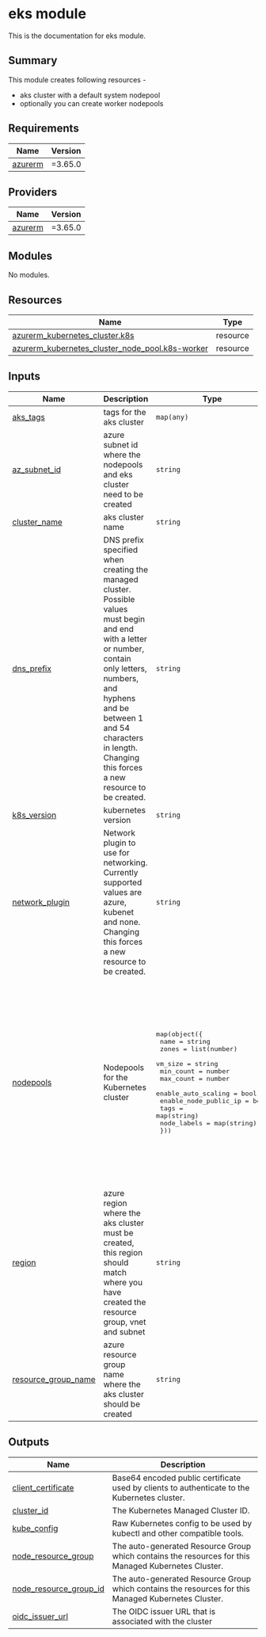 # eks module

This is the documentation for eks module.

## Summary

This module creates following resources -
- aks cluster with a default system nodepool
- optionally you can create worker nodepools

## Requirements

| Name | Version |
|------|---------|
| <a name="requirement_azurerm"></a> [azurerm](#requirement\_azurerm) | =3.65.0 |

## Providers

| Name | Version |
|------|---------|
| <a name="provider_azurerm"></a> [azurerm](#provider\_azurerm) | =3.65.0 |

## Modules

No modules.

## Resources

| Name | Type |
|------|------|
| [azurerm_kubernetes_cluster.k8s](https://registry.terraform.io/providers/hashicorp/azurerm/3.65.0/docs/resources/kubernetes_cluster) | resource |
| [azurerm_kubernetes_cluster_node_pool.k8s-worker](https://registry.terraform.io/providers/hashicorp/azurerm/3.65.0/docs/resources/kubernetes_cluster_node_pool) | resource |

## Inputs

| Name | Description | Type | Default | Required |
|------|-------------|------|---------|:--------:|
| <a name="input_aks_tags"></a> [aks\_tags](#input\_aks\_tags) | tags for the aks cluster | `map(any)` | `{}` | no |
| <a name="input_az_subnet_id"></a> [az\_subnet\_id](#input\_az\_subnet\_id) | azure subnet id where the nodepools and eks cluster need to be created | `string` | n/a | yes |
| <a name="input_cluster_name"></a> [cluster\_name](#input\_cluster\_name) | aks cluster name | `string` | n/a | yes |
| <a name="input_dns_prefix"></a> [dns\_prefix](#input\_dns\_prefix) | DNS prefix specified when creating the managed cluster. Possible values must begin and end with a letter or number, contain only letters, numbers, and hyphens and be between 1 and 54 characters in length. Changing this forces a new resource to be created. | `string` | `"platformwale"` | no |
| <a name="input_k8s_version"></a> [k8s\_version](#input\_k8s\_version) | kubernetes version | `string` | `"1.27"` | no |
| <a name="input_network_plugin"></a> [network\_plugin](#input\_network\_plugin) | Network plugin to use for networking. Currently supported values are azure, kubenet and none. Changing this forces a new resource to be created. | `string` | `"none"` | no |
| <a name="input_nodepools"></a> [nodepools](#input\_nodepools) | Nodepools for the Kubernetes cluster | <pre>map(object({<br>    name                  = string<br>    zones                 = list(number)<br>    vm_size               = string<br>    min_count             = number<br>    max_count             = number<br>    enable_auto_scaling   = bool<br>    enable_node_public_ip = bool<br>    tags                  = map(string)<br>    node_labels           = map(string)<br>  }))</pre> | <pre>{<br>  "worker": {<br>    "enable_auto_scaling": true,<br>    "enable_node_public_ip": true,<br>    "max_count": 100,<br>    "min_count": 1,<br>    "name": "worker",<br>    "node_labels": {<br>      "worker-name": "worker"<br>    },<br>    "tags": {<br>      "worker_name": "worker"<br>    },<br>    "vm_size": "Standard_D2_v2",<br>    "zones": [<br>      1,<br>      2,<br>      3<br>    ]<br>  }<br>}</pre> | no |
| <a name="input_region"></a> [region](#input\_region) | azure region where the aks cluster must be created, this region should match where you have created the resource group, vnet and subnet | `string` | n/a | yes |
| <a name="input_resource_group_name"></a> [resource\_group\_name](#input\_resource\_group\_name) | azure resource group name where the aks cluster should be created | `string` | n/a | yes |

## Outputs

| Name | Description |
|------|-------------|
| <a name="output_client_certificate"></a> [client\_certificate](#output\_client\_certificate) | Base64 encoded public certificate used by clients to authenticate to the Kubernetes cluster. |
| <a name="output_cluster_id"></a> [cluster\_id](#output\_cluster\_id) | The Kubernetes Managed Cluster ID. |
| <a name="output_kube_config"></a> [kube\_config](#output\_kube\_config) | Raw Kubernetes config to be used by kubectl and other compatible tools. |
| <a name="output_node_resource_group"></a> [node\_resource\_group](#output\_node\_resource\_group) | The auto-generated Resource Group which contains the resources for this Managed Kubernetes Cluster. |
| <a name="output_node_resource_group_id"></a> [node\_resource\_group\_id](#output\_node\_resource\_group\_id) | The auto-generated Resource Group which contains the resources for this Managed Kubernetes Cluster. |
| <a name="output_oidc_issuer_url"></a> [oidc\_issuer\_url](#output\_oidc\_issuer\_url) | The OIDC issuer URL that is associated with the cluster |